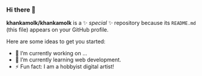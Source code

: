 ### Hi there 👋


**khankamolk/khankamolk** is a ✨ _special_ ✨ repository because its `README.md` (this file) appears on your GitHub profile.

Here are some ideas to get you started:

- 🔭 I’m currently working on ...
- 🌱 I’m currently learning web development.
- ⚡ Fun fact: I am a hobbyist digital artist!

